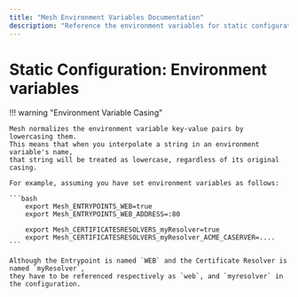 ```yaml
---
title: "Mesh Environment Variables Documentation"
description: "Reference the environment variables for static configuration in Mesh Proxy. Read the technical documentation."
---
```


# Static Configuration: Environment variables

!!! warning "Environment Variable Casing"

    Mesh normalizes the environment variable key-value pairs by lowercasing them.
    This means that when you interpolate a string in an environment variable's name,
    that string will be treated as lowercase, regardless of its original casing.

    For example, assuming you have set environment variables as follows:

    ```bash
        export Mesh_ENTRYPOINTS_WEB=true
        export Mesh_ENTRYPOINTS_WEB_ADDRESS=:80

        export Mesh_CERTIFICATESRESOLVERS_myResolver=true
        export Mesh_CERTIFICATESRESOLVERS_myResolver_ACME_CASERVER=....
    ```
    
    Although the Entrypoint is named `WEB` and the Certificate Resolver is named `myResolver`, 
    they have to be referenced respectively as `web`, and `myresolver` in the configuration.

